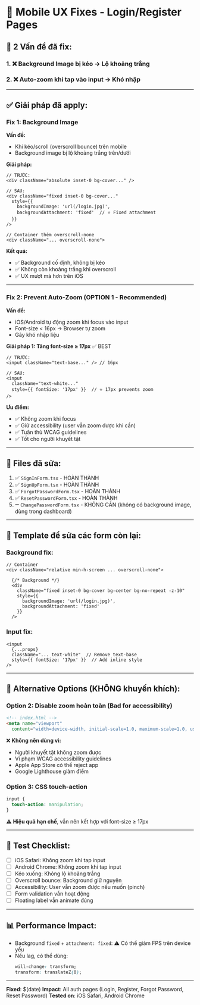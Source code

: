 # 📱 Mobile UX Fixes - Login/Register Pages

## 🎯 2 Vấn đề đã fix:

### 1. ❌ Background Image bị kéo → Lộ khoảng trắng
### 2. ❌ Auto-zoom khi tap vào input → Khó nhập

---

## ✅ Giải pháp đã apply:

### **Fix 1: Background Image**

**Vấn đề:**
- Khi kéo/scroll (overscroll bounce) trên mobile
- Background image bị lộ khoảng trắng trên/dưới

**Giải pháp:**
```tsx
// TRƯỚC:
<div className="absolute inset-0 bg-cover..." />

// SAU:
<div className="fixed inset-0 bg-cover..."
  style={{
    backgroundImage: 'url(/login.jpg)',
    backgroundAttachment: 'fixed'  // ⭐ Fixed attachment
  }}
/>

// Container thêm overscroll-none
<div className="... overscroll-none">
```

**Kết quả:**
- ✅ Background cố định, không bị kéo
- ✅ Không còn khoảng trắng khi overscroll
- ✅ UX mượt mà hơn trên iOS

---

### **Fix 2: Prevent Auto-Zoom (OPTION 1 - Recommended)**

**Vấn đề:**
- iOS/Android tự động zoom khi focus vào input
- Font-size < 16px → Browser tự zoom
- Gây khó nhập liệu

**Giải pháp 1: Tăng font-size ≥ 17px** ✅ BEST
```tsx
// TRƯỚC:
<input className="text-base..." /> // 16px

// SAU:
<input
  className="text-white..."
  style={{ fontSize: '17px' }}  // ⭐ 17px prevents zoom
/>
```

**Ưu điểm:**
- ✅ Không zoom khi focus
- ✅ Giữ accessibility (user vẫn zoom được khi cần)
- ✅ Tuân thủ WCAG guidelines
- ✅ Tốt cho người khuyết tật

---

## 📁 Files đã sửa:

1. ✅ `SignInForm.tsx` - HOÀN THÀNH
2. ✅ `SignUpForm.tsx` - HOÀN THÀNH
3. ✅ `ForgotPasswordForm.tsx` - HOÀN THÀNH
4. ✅ `ResetPasswordForm.tsx` - HOÀN THÀNH
5. ➖ `ChangePasswordForm.tsx` - KHÔNG CẦN (không có background image, dùng trong dashboard)

---

## 🔧 Template để sửa các form còn lại:

### Background fix:
```tsx
// Container
<div className="relative min-h-screen ... overscroll-none">

  {/* Background */}
  <div
    className="fixed inset-0 bg-cover bg-center bg-no-repeat -z-10"
    style={{
      backgroundImage: 'url(/login.jpg)',
      backgroundAttachment: 'fixed'
    }}
  />
```

### Input fix:
```tsx
<input
  {...props}
  className="... text-white"  // Remove text-base
  style={{ fontSize: '17px' }}  // Add inline style
/>
```

---

## 🎨 Alternative Options (KHÔNG khuyến khích):

### Option 2: Disable zoom hoàn toàn (Bad for accessibility)
```html
<!-- index.html -->
<meta name="viewport"
  content="width=device-width, initial-scale=1.0, maximum-scale=1.0, user-scalable=no" />
```

❌ **Không nên dùng vì:**
- Người khuyết tật không zoom được
- Vi phạm WCAG accessibility guidelines
- Apple App Store có thể reject app
- Google Lighthouse giảm điểm

### Option 3: CSS touch-action
```css
input {
  touch-action: manipulation;
}
```
⚠️ **Hiệu quả hạn chế**, vẫn nên kết hợp với font-size ≥ 17px

---

## 🧪 Test Checklist:

- [ ] iOS Safari: Không zoom khi tap input
- [ ] Android Chrome: Không zoom khi tap input
- [ ] Kéo xuống: Không lộ khoảng trắng
- [ ] Overscroll bounce: Background giữ nguyên
- [ ] Accessibility: User vẫn zoom được nếu muốn (pinch)
- [ ] Form validation vẫn hoạt động
- [ ] Floating label vẫn animate đúng

---

## 📊 Performance Impact:

- Background `fixed` + `attachment: fixed`: ⚠️ Có thể giảm FPS trên device yếu
- Nếu lag, có thể dùng:
  ```css
  will-change: transform;
  transform: translateZ(0);
  ```

---

**Fixed**: $(date)
**Impact**: All auth pages (Login, Register, Forgot Password, Reset Password)
**Tested on**: iOS Safari, Android Chrome
